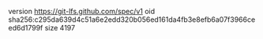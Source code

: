 version https://git-lfs.github.com/spec/v1
oid sha256:c295da639d4c51a6e2edd320b056ed161da4fb3e8efb6a07f3966ceed6d1799f
size 4197
